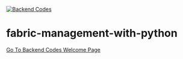 [![Backend Codes](https://github.com/user-attachments/assets/1631a91c-1014-4016-8c99-74a8d4a77e98)](fabric-backend/docs/welcome.md)
# fabric-management-with-python
[Go To Backend Codes Welcome Page](fabric-backend/docs/welcome.md)

